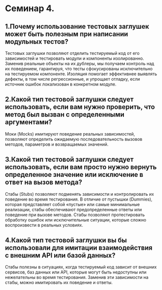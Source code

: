 
#  Семинар 4.

## 1.Почему использование тестовых заглушек может быть полезным при написании модульных тестов?

Тестовых заглушки позволяют отделить тестируемый код от его зависимостей и тестировать модули и компоненты изолированно. Заменив реальные объекты на 
их дублеры, мы получаем контроль над их поведением, гарантируя, что тесты сфокусированы исключительно на тестируемом компоненте. Изоляция помогает 
эффективнее выявлять дефекты, в том числе регрессионные, и упрощает отладку, если источник ошибок локализован в конкретном модуле.

## 2.Какой тип тестовой заглушки следует использовать, если вам нужно проверить, что метод был вызван с определенными аргументами?

Моки (Mocks) имитируют поведение реальных зависимостей, позволяют определить ожидаемую последовательность вызовов методов, параметров и возвращаемых значений.

## 3.Какой тип тестовой заглушки следует использовать, если вам просто нужно вернуть определенное значение или исключение в ответ на вызов метода?

Стабы (Stubs) позволяют подменять зависимости и контролировать их поведение во время тестирования. В отличие от пустышки (Dummies), которая представляет собой «пустые» 
или самые минимальные реализации, стабы обеспечивают предопределенные ответы или поведение при вызове методов. Стабы позволяют протестировать обработку ошибок или 
исключительные ситуации, которые сложно воспроизвести в реальных условиях. 

## 4.Какой тип тестовой заглушки вы бы использовали для имитации взаимодействия с внешним API или базой данных?

Стабы полезны в ситуациях, когда тестируемый код зависит от внешних сервисов, баз данных или API, которые могут быть недоступны или нежелательны во время тестирования. 
Заменив эти зависимости на стабы, можно имитировать их поведение и ответы.
